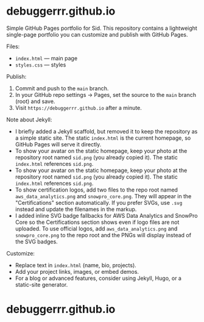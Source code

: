# debuggerrr.github.io

Simple GitHub Pages portfolio for Sid. This repository contains a lightweight single-page portfolio you can customize and publish with GitHub Pages.

Files:
- `index.html` — main page
- `styles.css` — styles

Publish:
1. Commit and push to the `main` branch.
2. In your GitHub repo settings -> Pages, set the source to the `main` branch (root) and save.
3. Visit `https://debuggerrr.github.io` after a minute.

Note about Jekyll:
- I briefly added a Jekyll scaffold, but removed it to keep the repository as a simple static site. The static `index.html` is the current homepage, so GitHub Pages will serve it directly.
- To show your avatar on the static homepage, keep your photo at the repository root named `sid.png` (you already copied it). The static `index.html` references `sid.png`.
 - To show your avatar on the static homepage, keep your photo at the repository root named `sid.png` (you already copied it). The static `index.html` references `sid.png`.
 - To show certification logos, add two files to the repo root named `aws_data_analytics.png` and `snowpro_core.png`. They will appear in the "Certifications" section automatically. If you prefer SVGs, use `.svg` instead and update the filenames in the markup.
- I added inline SVG badge fallbacks for AWS Data Analytics and SnowPro Core so the Certifications section shows even if logo files are not uploaded. To use official logos, add `aws_data_analytics.png` and `snowpro_core.png` to the repo root and the PNGs will display instead of the SVG badges.

Customize:
- Replace text in `index.html` (name, bio, projects).
- Add your project links, images, or embed demos.
- For a blog or advanced features, consider using Jekyll, Hugo, or a static-site generator.
# debuggerrr.github.io